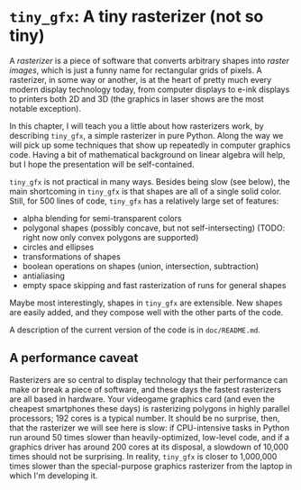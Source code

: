 # `tiny_gfx`: A tiny rasterizer (not so tiny)

A *rasterizer* is a piece of software that converts arbitrary shapes
into *raster images*, which is just a funny name for rectangular grids
of pixels. A rasterizer, in some way or another, is at the heart of
pretty much every modern display technology today, from computer
displays to e-ink displays to printers both 2D and 3D (the graphics in
laser shows are the most notable exception).

In this chapter, I will teach you a little about how rasterizers work,
by describing `tiny_gfx`, a simple rasterizer in pure Python. Along
the way we will pick up some techniques that show up repeatedly in
computer graphics code. Having a bit of mathematical background on
linear algebra will help, but I hope the presentation will be
self-contained.

`tiny_gfx` is not practical in many ways. Besides being slow (see
below), the main shortcoming in `tiny_gfx` is that shapes are all of a
single solid color. Still, for 500 lines of code, `tiny_gfx` has a
relatively large set of features:

- alpha blending for semi-transparent colors
- polygonal shapes (possibly concave, but not self-intersecting)
  (TODO: right now only convex polygons are supported)
- circles and ellipses
- transformations of shapes
- boolean operations on shapes (union, intersection, subtraction)
- antialiasing
- empty space skipping and fast rasterization of runs for general
  shapes

Maybe most interestingly, shapes in `tiny_gfx` are extensible. New
shapes are easily added, and they compose well with the other parts of
the code.

A description of the current version of the code is in `doc/README.md`.

## A performance caveat

Rasterizers are so central to display technology that their
performance can make or break a piece of software, and these days the
fastest rasterizers are all based in hardware. Your videogame graphics
card (and even the cheapest smartphones these days) is rasterizing
polygons in highly parallel processors; 192 cores is a typical
number. It should be no surprise, then, that the rasterizer we will
see here is slow: if CPU-intensive tasks in Python run around 50 times
slower than heavily-optimized, low-level code, and if a graphics
driver has around 200 cores at its disposal, a slowdown of 10,000
times should not be surprising. In reality, `tiny_gfx` is closer to
1,000,000 times slower than the special-purpose graphics rasterizer
from the laptop in which I'm developing it.
